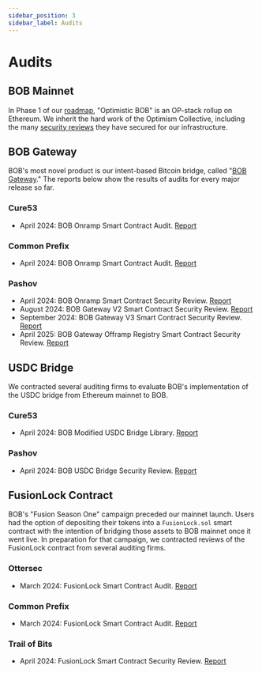 ```yaml
---
sidebar_position: 3
sidebar_label: Audits
---
```


# Audits

## BOB Mainnet

In Phase 1 of our [roadmap](/learn/introduction/roadmap), "Optimistic BOB" is an OP-stack rollup on Ethereum. We inherit the hard work of the Optimism Collective, including the many [security reviews](https://github.com/ethereum-optimism/optimism/tree/v1.1.4/technical-documents/security-reviews) they have secured for our infrastructure.

## BOB Gateway

BOB's most novel product is our intent-based Bitcoin bridge, called "[BOB Gateway](/learn/user-guides/onboard-to-bob/bob-gateway/)." The reports below show the results of audits for every major release so far.

### Cure53

- April 2024: BOB Onramp Smart Contract Audit. [Report](BOB-02-WP2-report.pdf)

### Common Prefix

- April 2024: BOB Onramp Smart Contract Audit. [Report](Common-Prefix-Audit-Report-2024.pdf)

### Pashov

- April 2024: BOB Onramp Smart Contract Security Review. [Report](Pashov-Audit-Report-2024-v1.pdf)
- August 2024: BOB Gateway V2 Smart Contract Security Review. [Report](Pashov-Audit-Report-2024-v2.pdf)
- September 2024: BOB Gateway V3 Smart Contract Security Review. [Report](Pashov-Audit-Report-2024-v3.pdf)
- April 2025: BOB Gateway Offramp Registry Smart Contract Security Review. [Report](BOB-security-review_2025-03-17.pdf)

## USDC Bridge

We contracted several auditing firms to evaluate BOB's implementation of the USDC bridge from Ethereum mainnet to BOB.

### Cure53

- April 2024: BOB Modified USDC Bridge Library. [Report](BOB-02-WP1-report.pdf)

### Pashov

- April 2024: BOB USDC Bridge Security Review. [Report](BOB-USDCBridge-security-review.pdf)

## FusionLock Contract

BOB's "Fusion Season One" campaign preceded our mainnet launch. Users had the option of depositing their tokens into a `FusionLock.sol` smart contract with the intention of bridging those assets to BOB mainnet once it went live. In preparation for that campaign, we contracted reviews of the FusionLock contract from several auditing firms.

### Ottersec

- March 2024: FusionLock Smart Contract Audit. [Report](FusionLock-Ottersec.pdf)

### Common Prefix

- March 2024: FusionLock Smart Contract Audit. [Report](FusionLock-Common_Prefix.pdf)

### Trail of Bits

- April 2024: FusionLock Smart Contract Security Review. [Report](FusionLock-Trail_of_Bits.pdf)
